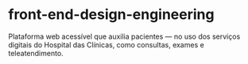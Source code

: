 # front-end-design-engineering
Plataforma web acessível que auxilia pacientes  — no uso dos serviços digitais do Hospital das Clínicas, como consultas, exames e teleatendimento.
